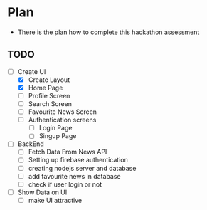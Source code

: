 # Plan

- There is the plan how to complete this hackathon assessment

## TODO

- [ ] Create UI
  - [x] Create Layout
  - [x] Home Page
  - [ ] Profile Screen
  - [ ] Search Screen
  - [ ] Favourite News Screen
  - [ ] Authentication screens
    - [ ] Login Page
    - [ ] Singup Page
- [ ] BackEnd
  - [ ] Fetch Data From News API
  - [ ] Setting up firebase authentication
  - [ ] creating nodejs server and database
  - [ ] add favourite news in database
  - [ ] check if user login or not
- [ ] Show Data on UI
  - [ ] make UI attractive
